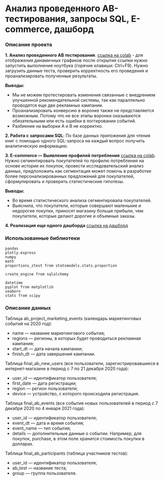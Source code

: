 # Анализ проведенного АВ-тестирования, запросы SQL, E-commerce, дашборд

### Описание проекта
**1. Анализ проведенного АВ тестирования**. [ссылка на colab](https://colab.research.google.com/drive/14_z2DNk80ktOfSnt3pZXEhHcHS5v72Sh) - для отображения
динамичных графиков после открытия ссылки нужно запустить выполнение ноутбука (горячие клавиши: Ctrl+F9).
Нужно загрузить данные теста, проверить корректность его проведения и проанализировать полученные результаты.

**Выводы:**
* Мы не можем протестировать изменения связанные с внедрением улучшенной рекомендательной системы, так как параллельно 
проводятся еще две рекламных кампании.
* Проанализировать конверсию в воронке также не представляется возможным. Потому что не все этапы воронки оказываются 
обязательными или есть ошибки в логгировании событий.
* Разбиение на выборки А и В не корректно.

**2. Работа с запросами SQL**: По базе данных приложения для чтения книг с помощью одного SQL-запроса на каждый вопрос 
получить аналитическую информацию.

**3. E-commerce — Выявление профилей потребления** [ссылка на colab](https://colab.research.google.com/drive/1RMLzETWaiauJb245AeSPi9aJ9X3XqafN).
Нужно сегментировать покупателей по профилю потребления на основе истории их покупок, провести исследовательский анализ 
данных, предположить как сегментация может помочь в разработке более персонализированных предложений для покупателей, 
сформулировать и проверить статистические гипотезы.

**Выводы:**

* Во время статистического анализа сегментировала покупателей.
* Выяснила, что покупатели, которые совершают маленькие и недорогие покупки, приносят магазину больше прибыли, чем 
покупатели, которые делают дорогие и объемные заказы.

**4. Реализация еще одного дашборда** [ссылка на дашборд](https://public.tableau.com/views/E-commerce_15999222300780/E-commerce?:language=en&:display_count=y&publish=yes&:origin=viz_share_link)

### Использованные библиотеки
```
pandas
plotly.express
numpy
math
proportions_ztest from statsmodels.stats.proportion

create_engine from sqlalchemy

datetime
pyplot from matplotlib
seaborn
stats from scipy
```

### Описание данных
  
Таблица ab_project_marketing_events (календарь маркетинговых событий на 2020 год):
   - name — название маркетингового события;
   - regions — регионы, в которых будет проводиться рекламная кампания;
   - start_dt — дата начала кампании;
   - finish_dt — дата завершения кампании.

Таблица final_ab_new_users (все пользователи, зарегистрировавшиеся в интернет-магазине в период с 7 по 21 декабря 2020 года):
   - user_id — идентификатор пользователя;
   - first_date — дата регистрации;
   - region — регион пользователя;
   - device — устройство, с которого происходила регистрация.

Таблица final_ab_events (все события новых пользователей в период с 7 декабря 2020 по 4 января 2021 года):
   - user_id — идентификатор пользователя;
   - event_dt — дата и время события;
   - event_name — тип события;
   - details — дополнительные данные о событии. Например, для покупок, purchase, в этом поле хранится стоимость покупки в долларах.

Таблица final_ab_participants (таблица участников тестов):
   - user_id — идентификатор пользователя;
   - ab_test — название теста;
   - group — группа пользователя.
